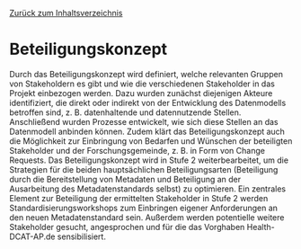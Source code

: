 [Zurück zum Inhaltsverzeichnis](https://healthdcat-ap-de.github.io/healthdcat-ap.de/report_stage_1.html)
# Beteiligungskonzept
Durch das Beteiligungskonzept wird definiert, welche relevanten Gruppen von Stakeholdern es gibt und wie die verschiedenen Stakeholder in das Projekt einbezogen werden. Dazu wurden zunächst diejenigen Akteure identifiziert, die direkt oder indirekt von der Entwicklung des Datenmodells betroffen sind, z. B. datenhaltende und datennutzende Stellen. Anschließend wurden Prozesse entwickelt, wie sich diese Stellen an das Datenmodell anbinden können. Zudem klärt das Beteiligungskonzept auch die Möglichkeit zur Einbringung von Bedarfen und Wünschen der beteiligten Stakeholder und der Forschungsgemeinde, z. B. in Form von Change Requests. 
Das Beteiligungskonzept wird in Stufe 2 weiterbearbeitet, um die Strategien für die beiden hauptsächlichen Beteiligungsarten (Beteiligung durch die Bereitstellung von Metadaten und Beteiligung an der Ausarbeitung des Metadatenstandards selbst) zu optimieren. Ein zentrales Element zur Beteiligung der ermittelten Stakeholder in Stufe 2 werden Standardisierungsworkshops zum Einbringen eigener Anforderungen an den neuen Metadatenstandard sein. Außerdem werden potentielle weitere Stakeholder gesucht, angesprochen und für die das Vorghaben Health-DCAT-AP.de sensibilisiert.
